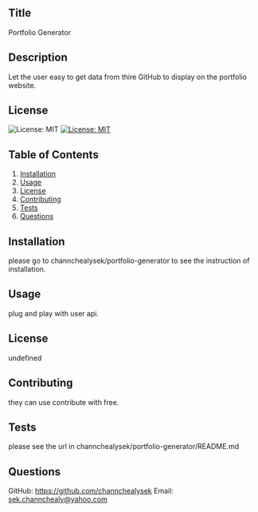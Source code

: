 
  ## Title
  Portfolio Generator
  ## Description 
  Let the user easy to get data from thire GitHub to display on the portfolio website.

  ## License 
  
   ![License: MIT](https://img.shields.io/badge/License-MIT-yellow.svg)
   [![License: MIT](https://img.shields.io/badge/License-MIT-yellow.svg)](https://opensource.org/licenses/MIT)
  

  ## Table of Contents
  1. [Installation](#Installation)
  2. [Usage](#Usage)
  3. [License](#License)
  4. [Contributing](#Contributing)
  5. [Tests](#Tests)
  6. [Questions](#Questions)
  
  ## Installation
  please go to channchealysek/portfolio-generator to see the instruction of installation.
  ## Usage
  plug and play with user api.
  ## License
  undefined
  ## Contributing
  they can use contribute with free.
  ## Tests
  please see the url in channchealysek/portfolio-generator/README.md
  ## Questions
  GitHub: https://github.com/channchealysek
  Email: sek.channchealy@yahoo.com
  